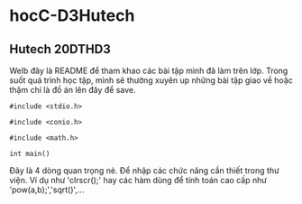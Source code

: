 # hocC-D3Hutech
**Hutech 20DTHD3**
---------------------
Welb đây là README để tham khao các bài tập mình đã làm trên lớp. Trong suốt quá trình học tập, mình sẽ thường xuyên up những bài tập giao về hoặc thậm chí là đồ án lên đây để save.

`#include <stdio.h>`

`#include <conio.h>`

`#include <math.h>`

`int main()`

Đãy là 4 dòng quan trọng nè. Để nhập các chức năng cần thiết trong thư viện. Ví dụ như 'clrscr();' hay các hàm dùng để tính toán cao cấp như 'pow(a,b);','sqrt()',...

